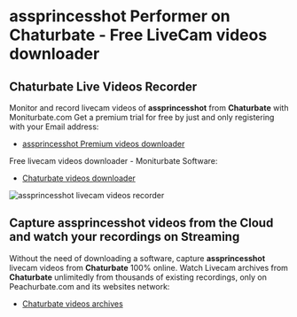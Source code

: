 # assprincesshot Performer on Chaturbate - Free LiveCam videos downloader

## Chaturbate Live Videos Recorder

Monitor and record livecam videos of **assprincesshot** from **Chaturbate** with Moniturbate.com
Get a premium trial for free by just and only registering with your Email address:
* [assprincesshot Premium videos downloader](https://moniturbate.com/request-demo-licence-key.html)

Free livecam videos downloader - Moniturbate Software:
* [Chaturbate videos downloader](https://moniturbate.com/moniturbate-download-software.html)

![assprincesshot livecam videos recorder](https://peachurnet.com/templates/moniturbate-software.png)


## Capture assprincesshot videos from the Cloud and watch your recordings on Streaming

Without the need of downloading a software, capture **assprincesshot** livecam videos from **Chaturbate** 100% online.
Watch Livecam archives from **Chaturbate** unlimitedly from thousands of existing recordings, only on Peachurbate.com and its websites network:
* [Chaturbate videos archives](https://peachurnet.com/)